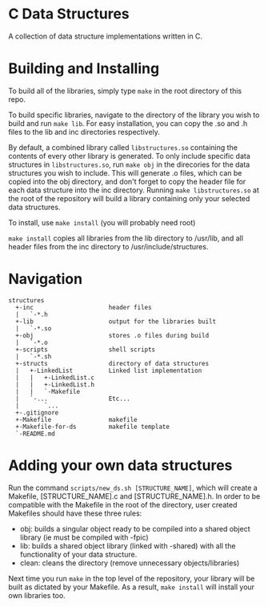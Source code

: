 # C Data Structures

A collection of data structure implementations written in C.

# Building and Installing

To build all of the libraries, simply type `make` in the root directory of this repo.

To build specific libraries, navigate to the directory of the library you wish to build and run `make lib`. For easy installation, you can copy the .so and .h files to the lib and inc directories respectively.

By default, a combined library called `libstructures.so` containing the contents of every other library is generated. To only include specific data structures in `libstructures.so`, run `make obj` in the direcories for the data structures you wish to include. This will generate .o files, which can be copied into the obj directory, and don't forget to copy the header file for each data structure into the inc directory. Running `make libstructures.so` at the root of the repository will build a library containing only your selected data structures.

To install, use `make install` (you will probably need root)

`make install` copies all libraries from the lib directory to /usr/lib, and all header files from the inc directory to /usr/include/structures.

# Navigation
```
structures
  +-inc                     header files
  |   `-*.h
  +-lib                     output for the libraries built
  |   `-*.so
  +-obj                     stores .o files during build
  |   `-*.o
  +-scripts                 shell scripts
  |   `-*.sh
  +-structs                 directory of data structures
  |   +-LinkedList          Linked list implementation
  |   |   +-LinkedList.c
  |   |   +-LinkedList.h
  |   |   `-Makefile
  |   `-...                 Etc...
  |       `...
  +-.gitignore    
  +-Makefile                makefile
  +-Makefile-for-ds         makefile template 
  `-README.md
```
# Adding your own data structures

Run the command `scripts/new_ds.sh [STRUCTURE_NAME]`, which will create a Makefile, \[STRUCTURE_NAME].c and \[STRUCTURE_NAME].h. In order to be compatible with the Makefile in the root of the directory, user created Makefiles should have these three rules:
  * obj: builds a singular object ready to be compiled into a shared object library (ie must be compiled with -fpic)
  * lib: builds a shared object library (linked with -shared) with all the functionality of your data structure.
  * clean: cleans the directory (remove unnecessary objects/libraries)

Next time you run `make` in the top level of the repository, your library will be built as dictated by your Makefile. As a result, `make install` will install your own libraries too.
